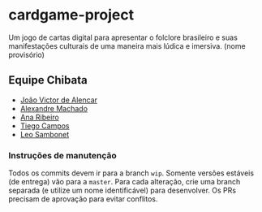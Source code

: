 # cardgame-project
Um jogo de cartas digital para apresentar o folclore brasileiro e suas manifestações culturais de uma maneira mais lúdica e imersiva. (nome provisório)


## Equipe Chibata

- [João Victor de Alencar](https://github.com/joaovictoralencar)
- [Alexandre Machado](https://github.com/soloalex1)
- [Ana Ribeiro](https://github.com/analurs)
- [Tiego Campos](https://www.behance.net/tieego)
- [Leo Sambonet](https://sambonet.wixsite.com/sambonet)


### Instruções de manutenção

Todos os commits devem ir para a branch `wip`. Somente versões estáveis (de entrega) vão para a `master`. Para cada alteração, crie uma branch separada (e utilize um nome identificável) para desenvolver. Os PRs precisam de aprovação para evitar conflitos.

